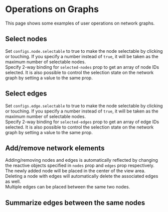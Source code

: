 # Operations on Graphs

This page shows some examples of user operations on network graphs.

## Select nodes

Set `configs.node.selectable` to true to make the node selectable by clicking or touching.
If you specify a number instead of `true`, it will be taken as the maximum number of selectable nodes.  
Specify 2-way binding for `selected-nodes` prop to get an array of node IDs selected. It is also possible to control the selection state on the network graph by setting a value to the same prop.

<demo-tabs hint="To select multiple nodes, Shift+click or hold down the selected node and tap another node." :demo-height="400">
<template v-slot:demo>
  <DemoSelectNodes />
</template>
<template v-slot:source>

  <<< @/.vitepress/components/operation/SelectNodes.vue{29,60-65}

</template>
</demo-tabs>

## Select edges

Set `configs.edge.selectable` to true to make the node selectable by clicking or touching.
If you specify a number instead of `true`, it will be taken as the maximum number of selectable nodes.  
Specify 2-way binding for `selected-edges` prop to get an array of edge IDs selected. It is also possible to control the selection state on the network graph by setting a value to the same prop.

<demo-tabs hint="To select multiple edges, Shift+click or hold down the selected edge and tap another edge." :demo-height="400">
<template v-slot:demo>
  <DemoSelectEdges />
</template>
<template v-slot:source>

  <<< @/.vitepress/components/operation/SelectEdges.vue{29,60-65}

</template>
</demo-tabs>


## Add/remove network elements

Adding/removing nodes and edges is automatically reflected by changing
the reactive objects specified in `nodes` prop and `edges` prop respectively.  
The newly added node will be placed in the center of the view area.  
Deleting a node with edges will automatically delete the associated edges as well.  
Multiple edges can be placed between the same two nodes.

<demo-tabs :demo-height="400">
<template v-slot:demo>
  <DemoAddElements />
</template>
<template v-slot:source>

  <<< @/.vitepress/components/operation/AddElements.vue{74-95}

</template>
</demo-tabs>


## Summarize edges between the same nodes

<script setup>
import DemoSelectNodes from "../.vitepress/components/operation/SelectNodes.vue"
import DemoSelectEdges from "../.vitepress/components/operation/SelectEdges.vue"
import DemoAddElements from "../.vitepress/components/operation/AddElements.vue"
</script>
